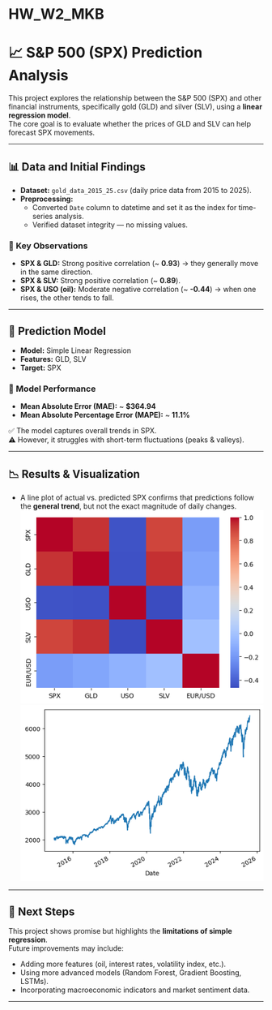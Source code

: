 # HW_W2_MKB
# 📈 S&P 500 (SPX) Prediction Analysis

This project explores the relationship between the S&P 500 (SPX) and other financial instruments, specifically gold (GLD) and silver (SLV), using a **linear regression model**.  
The core goal is to evaluate whether the prices of GLD and SLV can help forecast SPX movements.

---

## 📊 Data and Initial Findings

- **Dataset:** `gold_data_2015_25.csv` (daily price data from 2015 to 2025).  
- **Preprocessing:**
  - Converted `Date` column to datetime and set it as the index for time-series analysis.  
  - Verified dataset integrity — no missing values.  

### 🔑 Key Observations
- **SPX & GLD:** Strong positive correlation (~ **0.93**) → they generally move in the same direction.  
- **SPX & SLV:** Strong positive correlation (~ **0.89**).  
- **SPX & USO (oil):** Moderate negative correlation (~ **-0.44**) → when one rises, the other tends to fall.  

---

## 🤖 Prediction Model

- **Model:** Simple Linear Regression  
- **Features:** GLD, SLV  
- **Target:** SPX  

### 📐 Model Performance
- **Mean Absolute Error (MAE):** ~ **$364.94**  
- **Mean Absolute Percentage Error (MAPE):** ~ **11.1%**  

✅ The model captures overall trends in SPX.  
⚠️ However, it struggles with short-term fluctuations (peaks & valleys).

---

## 📉 Results & Visualization

- A line plot of actual vs. predicted SPX confirms that predictions follow the **general trend**, but not the exact magnitude of daily changes.  
![alt text](image-1.png)
![alt text](image-2.png)
---

## 🚀 Next Steps

This project shows promise but highlights the **limitations of simple regression**.  
Future improvements may include:  
- Adding more features (oil, interest rates, volatility index, etc.).  
- Using more advanced models (Random Forest, Gradient Boosting, LSTMs).  
- Incorporating macroeconomic indicators and market sentiment data.  

---




